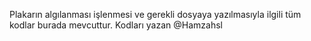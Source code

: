 Plakarın algılanması işlenmesi ve gerekli dosyaya yazılmasıyla ilgili tüm kodlar burada mevcuttur. Kodları yazan @Hamzahsl
